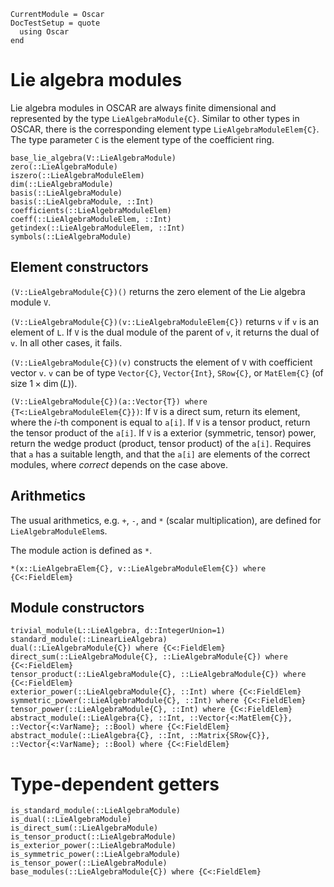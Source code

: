 ```@meta
CurrentModule = Oscar
DocTestSetup = quote
  using Oscar
end
```

# Lie algebra modules

Lie algebra modules in OSCAR are always finite dimensional and represented by the type
`LieAlgebraModule{C}`. Similar to other types in OSCAR, there is the corresponding
element type `LieAlgebraModuleElem{C}`.
The type parameter `C` is the element type of the coefficient ring.

```@docs
base_lie_algebra(V::LieAlgebraModule)
zero(::LieAlgebraModule)
iszero(::LieAlgebraModuleElem)
dim(::LieAlgebraModule)
basis(::LieAlgebraModule)
basis(::LieAlgebraModule, ::Int)
coefficients(::LieAlgebraModuleElem)
coeff(::LieAlgebraModuleElem, ::Int)
getindex(::LieAlgebraModuleElem, ::Int)
symbols(::LieAlgebraModule)
```

## Element constructors

`(V::LieAlgebraModule{C})()` returns the zero element of the Lie algebra module `V`.

`(V::LieAlgebraModule{C})(v::LieAlgebraModuleElem{C})` returns `v` if `v` is an element of `L`. If `V` is the dual module of the parent of `v`, it returns the dual of `v`. In all other cases, it fails.

`(V::LieAlgebraModule{C})(v)` constructs the element of `V` with coefficient vector `v`. `v` can be of type `Vector{C}`, `Vector{Int}`, `SRow{C}`, or `MatElem{C}` (of size $1 \times \dim(L)$).

`(V::LieAlgebraModule{C})(a::Vector{T}) where {T<:LieAlgebraModuleElem{C}})`: If `V` is a direct sum, return its element, where the $i$-th component is equal to `a[i]`.
If `V` is a tensor product, return the tensor product of the `a[i]`.
If `V` is a exterior (symmetric, tensor) power, return the wedge product
(product, tensor product) of the `a[i]`.
Requires that `a` has a suitable length, and that the `a[i]` are elements of the correct modules,
where _correct_ depends on the case above.


## Arithmetics
The usual arithmetics, e.g. `+`, `-`, and `*` (scalar multiplication), are defined for `LieAlgebraModuleElem`s.

The module action is defined as `*`.
```@docs
*(x::LieAlgebraElem{C}, v::LieAlgebraModuleElem{C}) where {C<:FieldElem}
```

## Module constructors

```@docs
trivial_module(L::LieAlgebra, d::IntegerUnion=1)
standard_module(::LinearLieAlgebra)
dual(::LieAlgebraModule{C}) where {C<:FieldElem}
direct_sum(::LieAlgebraModule{C}, ::LieAlgebraModule{C}) where {C<:FieldElem}
tensor_product(::LieAlgebraModule{C}, ::LieAlgebraModule{C}) where {C<:FieldElem}
exterior_power(::LieAlgebraModule{C}, ::Int) where {C<:FieldElem}
symmetric_power(::LieAlgebraModule{C}, ::Int) where {C<:FieldElem}
tensor_power(::LieAlgebraModule{C}, ::Int) where {C<:FieldElem}
abstract_module(::LieAlgebra{C}, ::Int, ::Vector{<:MatElem{C}}, ::Vector{<:VarName}; ::Bool) where {C<:FieldElem}
abstract_module(::LieAlgebra{C}, ::Int, ::Matrix{SRow{C}}, ::Vector{<:VarName}; ::Bool) where {C<:FieldElem}
```

# Type-dependent getters

```@docs
is_standard_module(::LieAlgebraModule)
is_dual(::LieAlgebraModule)
is_direct_sum(::LieAlgebraModule)
is_tensor_product(::LieAlgebraModule)
is_exterior_power(::LieAlgebraModule)
is_symmetric_power(::LieAlgebraModule)
is_tensor_power(::LieAlgebraModule)
base_modules(::LieAlgebraModule{C}) where {C<:FieldElem}
```
